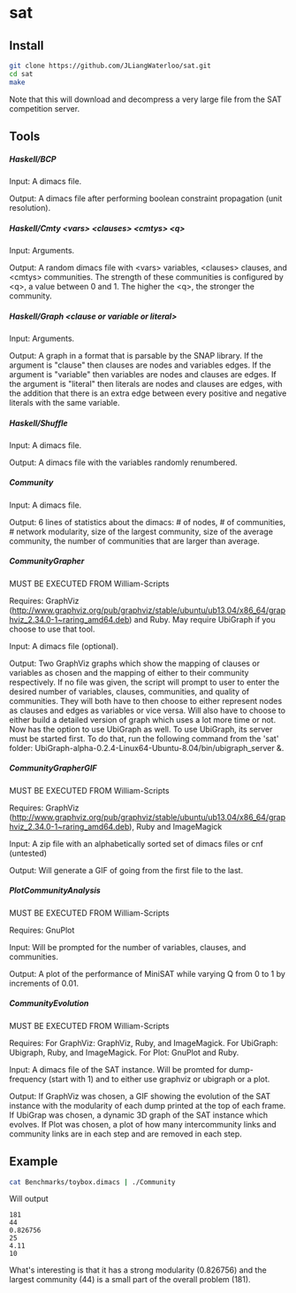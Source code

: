 sat
===

Install
-------
```bash
git clone https://github.com/JLiangWaterloo/sat.git
cd sat
make
```
Note that this will download and decompress a very large file from the SAT competition server.

Tools
-----
##### Haskell/BCP
Input: A dimacs file.

Output: A dimacs file after performing boolean constraint propagation (unit resolution).

##### Haskell/Cmty \<vars> \<clauses> \<cmtys> \<q>
Input: Arguments.

Output: A random dimacs file with \<vars> variables, \<clauses> clauses, and \<cmtys> communities. The strength of these communities is configured by \<q>, a value between 0 and 1. The higher the \<q>, the stronger the community.

##### Haskell/Graph \<clause or variable or literal>
Input: Arguments.

Output: A graph in a format that is parsable by the SNAP library. If the argument is "clause" then clauses are nodes and variables edges. If the argument is "variable" then variables are nodes and clauses are edges. If the argument is "literal" then literals are nodes and clauses are edges, with the addition that there is an extra edge between every positive and negative literals with the same variable.

##### Haskell/Shuffle
Input: A dimacs file.

Output: A dimacs file with the variables randomly renumbered.

##### Community
Input: A dimacs file.

Output: 6 lines of statistics about the dimacs: # of nodes, # of communities, # network modularity, size of the largest community, size of the average community, the number of communities that are larger than average.

##### CommunityGrapher
MUST BE EXECUTED FROM William-Scripts

Requires: GraphViz (http://www.graphviz.org/pub/graphviz/stable/ubuntu/ub13.04/x86_64/graphviz_2.34.0-1~raring_amd64.deb) and Ruby. May require UbiGraph if you choose to use that tool.

Input: A dimacs file (optional).

Output: Two GraphViz graphs which show the mapping of clauses or variables as chosen and the mapping of either to their community respectively. If no file was given, the script will prompt to user to enter the desired number of variables, clauses, communities, and quality of communities. They will both have to then choose to either represent nodes as clauses and edges as variables or vice versa. Will also have to choose to either build a detailed version of graph which uses a lot more time or not. Now has the option to use UbiGraph as well. To use UbiGraph, its server must be started first. To do that, run the following command from the 'sat' folder: UbiGraph-alpha-0.2.4-Linux64-Ubuntu-8.04/bin/ubigraph_server &.

##### CommunityGrapherGIF
MUST BE EXECUTED FROM William-Scripts

Requires: GraphViz (http://www.graphviz.org/pub/graphviz/stable/ubuntu/ub13.04/x86_64/graphviz_2.34.0-1~raring_amd64.deb), Ruby and ImageMagick

Input: A zip file with an alphabetically sorted set of dimacs files or cnf (untested)

Output: Will generate a GIF of going from the first file to the last.

##### PlotCommunityAnalysis
MUST BE EXECUTED FROM William-Scripts

Requires: GnuPlot

Input: Will be prompted for the number of variables, clauses, and communities.

Output: A plot of the performance of MiniSAT while varying Q from 0 to 1 by increments of 0.01.

##### CommunityEvolution
MUST BE EXECUTED FROM William-Scripts

Requires: For GraphViz: GraphViz, Ruby, and ImageMagick. For UbiGraph: Ubigraph, Ruby, and ImageMagick. For Plot: GnuPlot and Ruby.

Input: A dimacs file of the SAT instance. Will be promted for dump-frequency (start with 1) and to either use graphviz or ubigraph or a plot.

Output: If GraphViz was chosen, a GIF showing the evolution of the SAT instance with the modularity of each dump printed at the top of each frame. If UbiGrap was chosen, a dynamic 3D graph of the SAT instance which evolves. If Plot was chosen, a plot of how many intercommunity links and community links are in each step and are removed in each step.

Example
-------
```bash
cat Benchmarks/toybox.dimacs | ./Community
```
Will output
```
181
44
0.826756
25
4.11
10
```
What's interesting is that it has a strong modularity (0.826756) and the largest community (44) is a small part of the overall problem (181).
